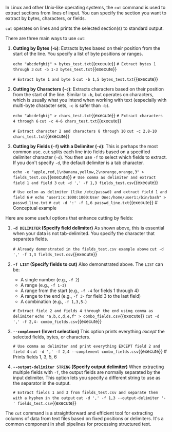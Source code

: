 In Linux and other Unix-like operating systems, the `cut` command is used to extract sections from lines of input. You can specify the section you want to extract by bytes, characters, or fields.

`cut` operates on lines and prints the selected section(s) to standard output.

There are three main ways to use `cut`:

1.  **Cutting by Bytes (`-b`)**:
    Extracts bytes based on their position from the start of the line. You specify a list of byte positions or ranges.

    `echo "abcdefghij" > bytes_test.txt`{{execute}}
    `# Extract bytes 1 through 3`
    `cut -b 1-3 bytes_test.txt`{{execute}}

    `# Extract byte 1 and byte 5`
    `cut -b 1,5 bytes_test.txt`{{execute}}

2.  **Cutting by Characters (`-c`)**:
    Extracts characters based on their position from the start of the line. Similar to `-b`, but operates on characters, which is usually what you intend when working with text (especially with multi-byte character sets, `-c` is safer than `-b`).

    `echo "abcdefghij" > chars_test.txt`{{execute}}
    `# Extract characters 4 through 6`
    `cut -c 4-6 chars_test.txt`{{execute}}

    `# Extract character 2 and characters 8 through 10`
    `cut -c 2,8-10 chars_test.txt`{{execute}}

3.  **Cutting by Fields (`-f`) with a Delimiter (`-d`)**:
    This is perhaps the most common use. `cut` splits each line into fields based on a specified delimiter character (`-d`). You then use `-f` to select which fields to extract. If you don't specify `-d`, the default delimiter is a tab character.

    `echo -e "apple,red,1\nbanana,yellow,2\norange,orange,3" > fields_test.csv`{{execute}}
    `# Use comma as delimiter and extract field 1 and field 3`
    `cut -d ',' -f 1,3 fields_test.csv`{{execute}}

    `# Use colon as delimiter (like /etc/passwd) and extract field 1 and field 6`
    `# echo "user1:x:1000:1000:User One:/home/user1:/bin/bash" > passwd_line.txt`
    `# cut -d ':' -f 1,6 passwd_line.txt`{{execute}} # Conceptual example


Here are some useful options that enhance cutting by fields:

1.  **`-d DELIMITER` (Specify field delimiter)**
    As shown above, this is essential when your data is not tab-delimited. You specify the character that separates fields.

    `# Already demonstrated in the fields_test.csv example above`
    `cut -d ',' -f 1,3 fields_test.csv`{{execute}}

2.  **`-f LIST` (Specify fields to cut)**
    Also demonstrated above. The `LIST` can be:
    * A single number (e.g., `-f 2`)
    * A range (e.g., `-f 1-3`)
    * A range from the start (e.g., `-f -4` for fields 1 through 4)
    * A range to the end (e.g., `-f 3-` for field 3 to the last field)
    * A combination (e.g., `-f 1,3,5-`)

    `# Extract field 2 and fields 4 through the end using comma as delimiter`
    `echo "a,b,c,d,e,f" > combo_fields.csv`{{execute}}
    `cut -d ',' -f 2,4- combo_fields.csv`{{execute}}

3.  **`--complement` (Invert selection)**
    This option prints everything *except* the selected fields, bytes, or characters.

    `# Use comma as delimiter and print everything EXCEPT field 2 and field 4`
    `cut -d ',' -f 2,4 --complement combo_fields.csv`{{execute}} # Prints fields 1, 3, 5, 6

4.  **`--output-delimiter STRING` (Specify output delimiter)**
    When extracting multiple fields with `-f`, the output fields are normally separated by the input delimiter. This option lets you specify a different string to use as the separator in the output.

    `# Extract fields 1 and 3 from fields_test.csv and separate them with a hyphen in the output`
    `cut -d ',' -f 1,3 --output-delimiter '-' fields_test.csv`{{execute}}

The `cut` command is a straightforward and efficient tool for extracting columns of data from text files based on fixed positions or delimiters. It's a common component in shell pipelines for processing structured text.
